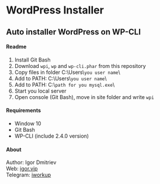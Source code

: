 # WordPress Installer

## Auto installer WordPress on WP-CLI

#### Readme
1. Install Git Bash
2. Download `wpi`, `wp` and `wp-cli.phar` from this repository
3. Copy files in folder C:\Users\\`you user name`\
4. Add to PATH: C:\Users\\`you user name`\
5. Add to PATH: C:\\`path for you mysql.exe`\
6. Start you local server
7. Open console (Git Bash), move in site folder and write `wpi`

#### Requirements

 - Window 10
 - Git Bash
 - WP-CLI (include 2.4.0 version)

#### About

Author: Igor Dmitriev\
Web: [igor.vip](https://igor.vip)\
Telegram: [iworkup](https://tele.click/iworkup)